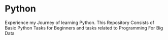 # Python
Experience my Journey of learning Python.
This Repository Consists of Basic Python Tasks for Beginners and tasks related to Programming For Big Data
